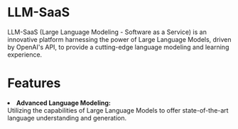 
# LLM-SaaS

LLM-SaaS (Large Language Modeling - Software as a Service) is an innovative platform harnessing the power of Large Language Models, driven by OpenAI's API, to provide a cutting-edge language modeling and learning experience.

# Features
<li><b>Advanced Language Modeling:</b></li>Utilizing the capabilities of Large Language Models to offer state-of-the-art language understanding and generation.

